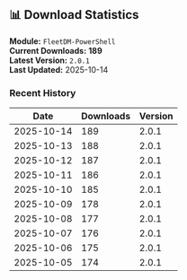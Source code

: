 ## 📊 Download Statistics

**Module:** `FleetDM-PowerShell`  
**Current Downloads:** **189**  
**Latest Version:** `2.0.1`  
**Last Updated:** 2025-10-14

### Recent History

| Date | Downloads | Version |
|------|-----------|---------|
| 2025-10-14 | 189 | 2.0.1 |
| 2025-10-13 | 188 | 2.0.1 |
| 2025-10-12 | 187 | 2.0.1 |
| 2025-10-11 | 186 | 2.0.1 |
| 2025-10-10 | 185 | 2.0.1 |
| 2025-10-09 | 178 | 2.0.1 |
| 2025-10-08 | 177 | 2.0.1 |
| 2025-10-07 | 176 | 2.0.1 |
| 2025-10-06 | 175 | 2.0.1 |
| 2025-10-05 | 174 | 2.0.1 |
